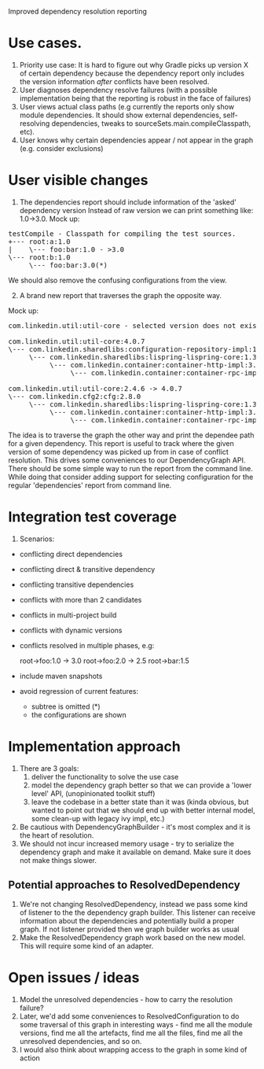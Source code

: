 Improved dependency resolution reporting

# Use cases.

1. Priority use case: It is hard to figure out why Gradle picks up version X of certain dependency because the dependency report
    only includes the version information *after* conflicts have been resolved.
2. User diagnoses dependency resolve failures
    (with a possible implementation being that the reporting is robust in the face of failures)
3. User views actual class paths
    (e.g currently the reports only show module dependencies.
    It should show external dependencies, self-resolving dependencies, tweaks to sourceSets.main.compileClasspath, etc).
4. User knows why certain dependencies appear / not appear in the graph (e.g. consider exclusions)

# User visible changes

1. The dependencies report should include information of the 'asked' dependency version
Instead of raw version we can print something like: 1.0->3.0. Mock up:

<pre>
testCompile - Classpath for compiling the test sources.
+--- root:a:1.0
|    \--- foo:bar:1.0 - >3.0
\--- root:b:1.0
     \--- foo:bar:3.0(*)
</pre>

We should also remove the confusing configurations from the view.

2. A brand new report that traverses the graph the opposite way.

Mock up:
<pre>
com.linkedin.util:util-core - selected version does not exist in the dependency graph.

com.linkedin.util:util-core:4.0.7
\--- com.linkedin.sharedlibs:configuration-repository-impl:1.3.30
     \--- com.linkedin.sharedlibs:lispring-lispring-core:1.3.30
          \--- com.linkedin.container:container-http-impl:3.0.24
               \--- com.linkedin.container:container-rpc-impl:3.0.24

com.linkedin.util:util-core:2.4.6 -> 4.0.7
\--- com.linkedin.cfg2:cfg:2.8.0
     \--- com.linkedin.sharedlibs:lispring-lispring-core:1.3.30
          \--- com.linkedin.container:container-http-impl:3.0.24
               \--- com.linkedin.container:container-rpc-impl:3.0.24
</pre>

The idea is to traverse the graph the other way and print the dependee path for a given dependency.
This report is useful to track where the given version of some dependency was picked up from in case of conflict resolution.
This drives some conveniences to our DependencyGraph API.
There should be some simple way to run the report from the command line.
While doing that consider adding support for selecting configuration for the regular 'dependencies' report from command line.

# Integration test coverage

1. Scenarios:

* conflicting direct dependencies
* conflicting direct & transitive dependency
* conflicting transitive dependencies
* conflicts with more than 2 candidates
* conflicts in multi-project build
* conflicts with dynamic versions
* conflicts resolved in multiple phases, e.g:

    root->foo:1.0 -> 3.0
    root->foo:2.0 -> 2.5
    root->bar:1.5

* include maven snapshots

* avoid regression of current features:
    * subtree is omitted (*)
    * the configurations are shown

# Implementation approach

1. There are 3 goals:
    1. deliver the functionality to solve the use case
    2. model the dependency graph better so that we can provide a 'lower level' API, (unopinionated toolkit stuff)
    3. leave the codebase in a better state than it was
        (kinda obvious, but wanted to point out that we should end up with better internal model, some clean-up with legacy ivy impl, etc.)
2. Be cautious with DependencyGraphBuilder - it's most complex and it is the heart of resolution.
3. We should not incur increased memory usage - try to serialize the dependency graph and make it available on demand.
    Make sure it does not make things slower.

## Potential approaches to ResolvedDependency

1. We're not changing ResolvedDependency, instead we pass some kind of listener to the the dependency graph builder.
     This listener can receive information about the dependencies and potentially build a proper graph.
     If not listener provided then we graph builder works as usual
2. Make the ResolvedDependency graph work based on the new model. This will require some kind of an adapter.

# Open issues / ideas

1. Model the unresolved dependencies - how to carry the resolution failure?
2. Later, we'd add some conveniences to ResolvedConfiguration to do some traversal of this graph in interesting ways - find me all the module versions, find me all the artefacts, find me all the files, find me all the unresolved dependencies, and so on.
3. I would also think about wrapping access to the graph in some kind of action